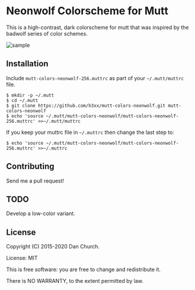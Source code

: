 # Neonwolf Colorscheme for Mutt

This is a high-contrast, dark colorscheme for mutt that was inspired by the badwolf series of color schemes.

![sample](/../flair/screenshots/sample.png)

## Installation

Include `mutt-colors-neonwolf-256.muttrc` as part of your `~/.mutt/muttrc` file.

    $ mkdir -p ~/.mutt
    $ cd ~/.mutt
    $ git clone https://github.com/h3xx/mutt-colors-neonwolf.git mutt-colors-neonwolf
    $ echo 'source ~/.mutt/mutt-colors-neonwolf/mutt-colors-neonwolf-256.muttrc' >>~/.mutt/muttrc

If you keep your muttrc file in `~/.muttrc` then change the last step to:

    $ echo 'source ~/.mutt/mutt-colors-neonwolf/mutt-colors-neonwolf-256.muttrc' >>~/.muttrc

## Contributing

Send me a pull request!

## TODO

Develop a low-color variant.

## License

Copyright (C) 2015-2020 Dan Church.

License: MIT

This is free software: you are free to change and redistribute it.

There is NO WARRANTY, to the extent permitted by law.
